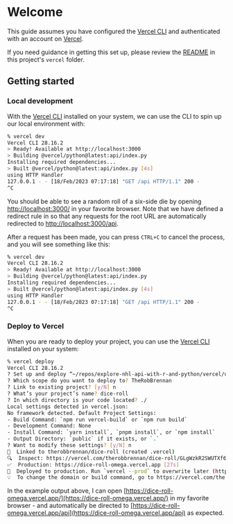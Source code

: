 # Welcome

This guide assumes you have configured the [Vercel CLI](https://vercel.com/docs/cli) and authenticated with an account on [Vercel](https://vercel.com).

If you need guidance in getting this set up, please review the [README](../README.md) in this project's `vercel` folder.

## Getting started

### Local development

With the [Vercel CLI](https://vercel.com/docs/cli) installed on your system, we can use the CLI to spin up our local environment with:

```sh
% vercel dev
Vercel CLI 28.16.2
> Ready! Available at http://localhost:3000
> Building @vercel/python@latest:api/index.py
Installing required dependencies...
> Built @vercel/python@latest:api/index.py [4s]
using HTTP Handler
127.0.0.1 - - [18/Feb/2023 07:17:18] "GET /api HTTP/1.1" 200 -
^C

```

You should be able to see a random roll of a six-side die by opening [http://localhost:3000/](http://localhost:3000/) in your favorite browser. Note that we have defined a redirect rule in [](./vercel.json) so that any requests for the root URL are automatically redirected to [http://localhost:3000/api](http://localhost:3000/api).

After a request has been made, you can press `CTRL+C` to cancel the process, and you will see something like this:

```sh
% vercel dev
Vercel CLI 28.16.2
> Ready! Available at http://localhost:3000
> Building @vercel/python@latest:api/index.py
Installing required dependencies...
> Built @vercel/python@latest:api/index.py [4s]
using HTTP Handler
127.0.0.1 - - [18/Feb/2023 07:17:18] "GET /api HTTP/1.1" 200 -
^C
```

### Deploy to Vercel

When you are ready to deploy your project, you can use the [Vercel CLI](https://vercel.com/docs/cli) installed on your system:

```sh
% vercel deploy
Vercel CLI 28.16.2
? Set up and deploy “~/repos/explore-nhl-api-with-r-and-python/vercel/dice-roll”? [Y/n] y
? Which scope do you want to deploy to? TheRobBrennan
? Link to existing project? [y/N] n
? What’s your project’s name? dice-roll
? In which directory is your code located? ./
Local settings detected in vercel.json:
No framework detected. Default Project Settings:
- Build Command: `npm run vercel-build` or `npm run build`
- Development Command: None
- Install Command: `yarn install`, `pnpm install`, or `npm install`
- Output Directory: `public` if it exists, or `.`
? Want to modify these settings? [y/N] n
🔗  Linked to therobbrennan/dice-roll (created .vercel)
🔍  Inspect: https://vercel.com/therobbrennan/dice-roll/GLgWzkR2SWUTXf6m7VyDb11ZVE9v [932ms]
✅  Production: https://dice-roll-omega.vercel.app [27s]
📝  Deployed to production. Run `vercel --prod` to overwrite later (https://vercel.link/2F).
💡  To change the domain or build command, go to https://vercel.com/therobbrennan/dice-roll/settings
```

In the example output above, I can open [https://dice-roll-omega.vercel.app/](https://dice-roll-omega.vercel.app/) in my favorite browser - and automatically be directed to [https://dice-roll-omega.vercel.app/api](https://dice-roll-omega.vercel.app/api) as expected.

